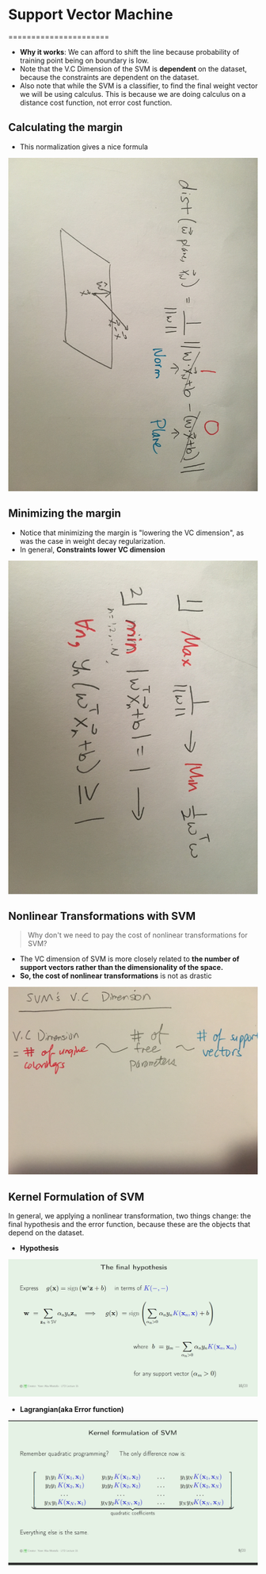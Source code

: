 # Support Vector Machine
======================

* **Why it works**: We can afford to shift the line because probability of training point being on boundary is low. 
* Note that the V.C Dimension of the SVM is **dependent** on the dataset, because the constraints are dependent on the dataset.
* Also note that while the SVM is a classifier, to find the final weight vector we will be using calculus. This is because we are doing calculus on a distance cost function, not error cost function.

## Calculating the margin
* This normalization gives a nice formula 

![calc margin](calc-margin.jpeg)

## Minimizing the margin
* Notice that minimizing the margin is "lowering the VC dimension", as was the case in weight decay regularization.
* In general, **Constraints lower VC dimension**

![min margin](min-margin.jpeg)

## Nonlinear Transformations with SVM
> Why don't we need to pay the cost of nonlinear transformations for SVM?

* The VC dimension of SVM is more closely related to **the number of support vectors rather than the dimensionality of the space.**
* **So, the cost of nonlinear transformations** is not as drastic

![SVM dimension](SVM-dimension.jpeg)

## Kernel Formulation of SVM
In general, we applying a nonlinear transformation, two things change: the final hypothesis and the error function, because these are the objects that depend on the dataset.
* **Hypothesis**

![SVM hypothesis](kernel-SVM-hypothesis.PNG)

* **Lagrangian(aka Error function)**

![SVM lagrangian](kernel-SVM-Lagrangian.PNG)
